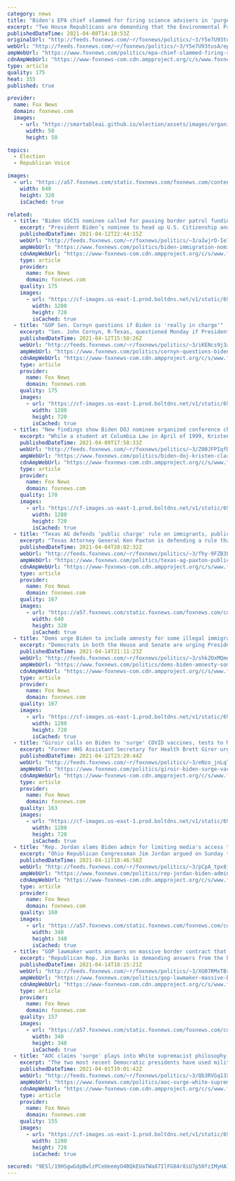 ```yaml
---
category: news
title: "Biden's EPA chief slammed for firing science advisers in 'purge'"
excerpt: "Two House Republicans are demanding that the Environmental Protection Agency provide records related to a decision by the agency’s new leader to remove dozens of scientists and other experts from two key advisory boards."
publishedDateTime: 2021-04-08T14:10:53Z
originalUrl: "http://feeds.foxnews.com/~r/foxnews/politics/~3/Y5e7U93tusA/epa-chief-slammed-firing-science-advisers"
webUrl: "http://feeds.foxnews.com/~r/foxnews/politics/~3/Y5e7U93tusA/epa-chief-slammed-firing-science-advisers"
ampWebUrl: "https://www.foxnews.com/politics/epa-chief-slammed-firing-science-advisers.amp"
cdnAmpWebUrl: "https://www-foxnews-com.cdn.ampproject.org/c/s/www.foxnews.com/politics/epa-chief-slammed-firing-science-advisers.amp"
type: article
quality: 175
heat: 355
published: true

provider:
  name: Fox News
  domain: foxnews.com
  images:
    - url: "https://smartableai.github.io/election/assets/images/organizations/foxnews.com-50x50.jpg"
      width: 50
      height: 50

topics:
  - Election
  - Republican Voice

images:
  - url: "https://a57.foxnews.com/static.foxnews.com/foxnews.com/content/uploads/2021/03/640/320/Michael-Regan-GETTY.jpg?ve=1&tl=1"
    width: 640
    height: 320
    isCached: true

related:
  - title: "Biden USCIS nominee called for pausing border patrol funding"
    excerpt: "President Biden’s nominee to head up U.S. Citizenship and Immigration Services (USCIS) once called for pausing Customs and Border Protection (CBP) funding during the Trump administration."
    publishedDateTime: 2021-04-12T22:44:15Z
    webUrl: "http://feeds.foxnews.com/~r/foxnews/politics/~3/aIwjrO-Ie7U/biden-immigration-nominee-ur-jaddou-uscis"
    ampWebUrl: "https://www.foxnews.com/politics/biden-immigration-nominee-ur-jaddou-uscis.amp"
    cdnAmpWebUrl: "https://www-foxnews-com.cdn.ampproject.org/c/s/www.foxnews.com/politics/biden-immigration-nominee-ur-jaddou-uscis.amp"
    type: article
    provider:
      name: Fox News
      domain: foxnews.com
    quality: 175
    images:
      - url: "https://cf-images.us-east-1.prod.boltdns.net/v1/static/694940094001/9e63c96c-1b17-4d3b-b75f-1b419f4c56cd/d5527c0b-a96e-4bc2-a46b-26416e13e295/1280x720/match/image.jpg"
        width: 1280
        height: 720
        isCached: true
  - title: "GOP Sen. Cornyn questions if Biden is 'really in charge'"
    excerpt: "Sen. John Cornyn, R-Texas, questioned Monday if President Biden is \"really in charge\" as the president stays much quieter in the media than his predecessors."
    publishedDateTime: 2021-04-12T15:50:26Z
    webUrl: "http://feeds.foxnews.com/~r/foxnews/politics/~3/iKENcs9j3ag/cornyn-questions-biden-in-charge"
    ampWebUrl: "https://www.foxnews.com/politics/cornyn-questions-biden-in-charge.amp"
    cdnAmpWebUrl: "https://www-foxnews-com.cdn.ampproject.org/c/s/www.foxnews.com/politics/cornyn-questions-biden-in-charge.amp"
    type: article
    provider:
      name: Fox News
      domain: foxnews.com
    quality: 175
    images:
      - url: "https://cf-images.us-east-1.prod.boltdns.net/v1/static/694940094001/6e785e7f-be69-49c6-8b79-b9395a5e6864/9da93dc4-8bb7-4637-9606-a84bbdc11aa1/1280x720/match/image.jpg"
        width: 1280
        height: 720
        isCached: true
  - title: "New findings show Biden DOJ nominee organized conference championing cop-killers"
    excerpt: "While a student at Columbia Law in April of 1999, Kristen Clarke organized the controversial Race-ing Justice Conference at the university, according to university transcripts obtained by the American Accountability Project and given to Fox News."
    publishedDateTime: 2021-04-09T17:58:33Z
    webUrl: "http://feeds.foxnews.com/~r/foxnews/politics/~3/Z00JFPIqfDc/biden-doj-kristen-clarke-conference-cop-killers"
    ampWebUrl: "https://www.foxnews.com/politics/biden-doj-kristen-clarke-conference-cop-killers.amp"
    cdnAmpWebUrl: "https://www-foxnews-com.cdn.ampproject.org/c/s/www.foxnews.com/politics/biden-doj-kristen-clarke-conference-cop-killers.amp"
    type: article
    provider:
      name: Fox News
      domain: foxnews.com
    quality: 170
    images:
      - url: "https://cf-images.us-east-1.prod.boltdns.net/v1/static/694940094001/cef3bd7a-3ff8-42bb-a15d-85357de27bd5/24b518d0-2b2c-41f1-b6bc-b89bdd50d152/1280x720/match/image.jpg"
        width: 1280
        height: 720
        isCached: true
  - title: "Texas AG defends 'public charge' rule on immigrants, public assistance dropped by Biden"
    excerpt: "Texas Attorney General Ken Paxton is defending a rule that limits entry for immigrants and their likely use of public benefits. "
    publishedDateTime: 2021-04-04T20:02:32Z
    webUrl: "http://feeds.foxnews.com/~r/foxnews/politics/~3/fhy-9FZB3L0/texas-ag-paxton-public-charge-rule-immigrants-public-assistance"
    ampWebUrl: "https://www.foxnews.com/politics/texas-ag-paxton-public-charge-rule-immigrants-public-assistance.amp"
    cdnAmpWebUrl: "https://www-foxnews-com.cdn.ampproject.org/c/s/www.foxnews.com/politics/texas-ag-paxton-public-charge-rule-immigrants-public-assistance.amp"
    type: article
    provider:
      name: Fox News
      domain: foxnews.com
    quality: 167
    images:
      - url: "https://a57.foxnews.com/static.foxnews.com/foxnews.com/content/uploads/2021/03/640/320/migrants.jpg?ve=1&tl=1"
        width: 640
        height: 320
        isCached: true
  - title: "Dems urge Biden to include amnesty for some illegal immigrants in second spending bill"
    excerpt: "Democrats in both the House and Senate are urging President Biden to include a path to citizenship for millions of illegal immigrants in the second part of his spending package -- just as similar amnesty efforts are stalling elsewhere in Congress."
    publishedDateTime: 2021-04-14T21:11:23Z
    webUrl: "http://feeds.foxnews.com/~r/foxnews/politics/~3/shk2OxMQme4/dems-biden-amnesty-some-illegal-immigrants-second-spending-bill"
    ampWebUrl: "https://www.foxnews.com/politics/dems-biden-amnesty-some-illegal-immigrants-second-spending-bill.amp"
    cdnAmpWebUrl: "https://www-foxnews-com.cdn.ampproject.org/c/s/www.foxnews.com/politics/dems-biden-amnesty-some-illegal-immigrants-second-spending-bill.amp"
    type: article
    provider:
      name: Fox News
      domain: foxnews.com
    quality: 167
    images:
      - url: "https://cf-images.us-east-1.prod.boltdns.net/v1/static/694940094001/69146bf5-9b71-4697-8ecb-eaeed1b92714/73b89420-27db-48b9-8af9-015dc54b4ce4/1280x720/match/image.jpg"
        width: 1280
        height: 720
        isCached: true
  - title: "Giroir calls on Biden to 'surge' COVID vaccines, tests to Michigan in response to rise in cases"
    excerpt: "Former HHS Assistant Secretary for Health Brett Giror urged President Biden Monday to rush additional supplies of COVID vaccines to Michigan to fight a rise in cases, telling \"Your World\" it’s the best way to \"put out the blaze.\""
    publishedDateTime: 2021-04-12T23:20:44Z
    webUrl: "http://feeds.foxnews.com/~r/foxnews/politics/~3/eNzo_jnLqTM/giroir-biden-surge-vaccines-michigan-covid-tests-cases"
    ampWebUrl: "https://www.foxnews.com/politics/giroir-biden-surge-vaccines-michigan-covid-tests-cases.amp"
    cdnAmpWebUrl: "https://www-foxnews-com.cdn.ampproject.org/c/s/www.foxnews.com/politics/giroir-biden-surge-vaccines-michigan-covid-tests-cases.amp"
    type: article
    provider:
      name: Fox News
      domain: foxnews.com
    quality: 163
    images:
      - url: "https://cf-images.us-east-1.prod.boltdns.net/v1/static/694940094001/ddad8227-a16b-417b-bb93-11710c37d329/5fae8492-2a8c-4cd5-91c3-9e5aa22666fd/1280x720/match/image.jpg"
        width: 1280
        height: 720
        isCached: true
  - title: "Rep. Jordan slams Biden admin for limiting media's access to migrant facilities amid surge at border"
    excerpt: "Ohio Republican Congressman Jim Jordan argued on Sunday that the reason the press is not allowed to visit migrant facilities is because the Biden administration does not “want the American people to know what's going on.”"
    publishedDateTime: 2021-04-11T18:46:58Z
    webUrl: "http://feeds.foxnews.com/~r/foxnews/politics/~3/pCpA_tpx8jU/rep-jordan-biden-admin-limiting-media-access-border-facilities"
    ampWebUrl: "https://www.foxnews.com/politics/rep-jordan-biden-admin-limiting-media-access-border-facilities.amp"
    cdnAmpWebUrl: "https://www-foxnews-com.cdn.ampproject.org/c/s/www.foxnews.com/politics/rep-jordan-biden-admin-limiting-media-access-border-facilities.amp"
    type: article
    provider:
      name: Fox News
      domain: foxnews.com
    quality: 160
    images:
      - url: "https://a57.foxnews.com/static.foxnews.com/foxnews.com/content/uploads/2020/10/340/340/Talia-Kaplan.jpg?ve=1&tl=1"
        width: 340
        height: 340
        isCached: true
  - title: "GOP lawmaker wants answers on massive border contract that went to nonprofit with ties to ex-Biden adviser"
    excerpt: "Republican Rep. Jim Banks is demanding answers from the head of the Administration for Children and Families after revelations that a nearly $530 million contract was awarded to a Texas nonprofit to help manage the influx of migrant children at the U.S. southern border — after the organization hired"
    publishedDateTime: 2021-04-14T18:15:21Z
    webUrl: "http://feeds.foxnews.com/~r/foxnews/politics/~3/XG07RMxTBrA/gop-lawmaker-massive-border-contract-nonprofit-biden-adviser"
    ampWebUrl: "https://www.foxnews.com/politics/gop-lawmaker-massive-border-contract-nonprofit-biden-adviser.amp"
    cdnAmpWebUrl: "https://www-foxnews-com.cdn.ampproject.org/c/s/www.foxnews.com/politics/gop-lawmaker-massive-border-contract-nonprofit-biden-adviser.amp"
    type: article
    provider:
      name: Fox News
      domain: foxnews.com
    quality: 157
    images:
      - url: "https://a57.foxnews.com/static.foxnews.com/foxnews.com/content/uploads/2020/10/340/340/brooke-singman-headshot.jpg?ve=1&tl=1"
        width: 340
        height: 340
        isCached: true
  - title: "AOC claims 'surge' plays into White supremacist philosophy – but Biden, Obama have used word in border debates"
    excerpt: "The two most recent Democratic presidents have used militaristic language regarding the border crisis that plays into a White supremacist philosophy, according to a standard laid out by Rep. Alexandria Ocasio-Cortez, D-N.Y."
    publishedDateTime: 2021-04-01T19:01:42Z
    webUrl: "http://feeds.foxnews.com/~r/foxnews/politics/~3/Qb3RVGq13X8/aoc-surge-white-supremacy-obama-biden"
    ampWebUrl: "https://www.foxnews.com/politics/aoc-surge-white-supremacy-obama-biden.amp"
    cdnAmpWebUrl: "https://www-foxnews-com.cdn.ampproject.org/c/s/www.foxnews.com/politics/aoc-surge-white-supremacy-obama-biden.amp"
    type: article
    provider:
      name: Fox News
      domain: foxnews.com
    quality: 155
    images:
      - url: "https://cf-images.us-east-1.prod.boltdns.net/v1/static/694940094001/1b32b3df-5cdc-41fa-9dfd-8625bc30b072/126de96c-2963-44ef-8c95-2ce0875c116b/1280x720/match/image.jpg"
        width: 1280
        height: 720
        isCached: true

secured: "9ESl/19HSgwGdpBwlzPCeUeemyO4BQkEUaTWa87IlFG84r8iU7p50fzIMyHAIhWX/3hEb8wbsGEMIpbAUioXazTts0MlyzzUJ1eJQqsClY0mALhw2yeMVnERJRJlt/s3z8QVZQ6oXD0Xvjyzq8ofwxNecj+olDU2U1ZAlHZjkgOQhUkuPsqXsTL6mWt0TnNVn3T69zWVJLktzTHYrbWb3mherW2p57RY7HzmMWbUlT8fZls4IYyDynt+xqlx4F/baswpT7k3C4E5Xq2sOj45aMS+f0o9BmQ6KwHRfiuULgLYvuvPEHsIpn9xU1hEU16duuEUnvNxFmoUhUQLnZY/uNSgzzD7Qx8BL7jR/T/RVuw=;dGhzVIZUOLe+/YlLX/gISA=="
---
```


